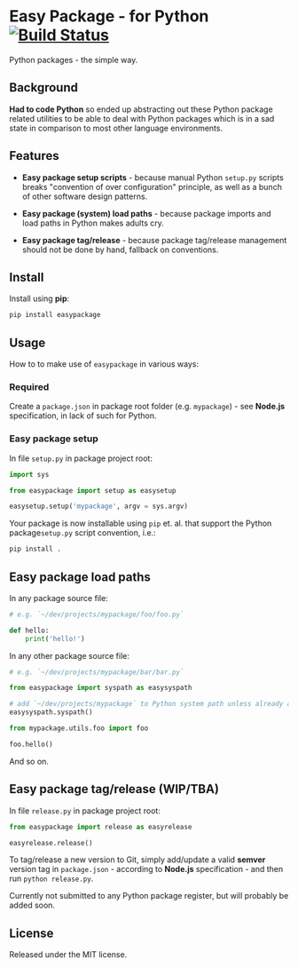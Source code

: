 
# Easy Package - for Python [![Build Status](https://travis-ci.org/grimen/python-easypackage.svg?branch=master)](https://travis-ci.org/grimen/python-easypackage)

Python packages - the simple way.


## Background

**Had to code Python** so ended up abstracting out these Python package related utilities to be able to deal with Python packages which is in a sad state in comparison to most other language environments.


## Features

- **Easy package setup scripts** - because manual Python `setup.py` scripts breaks "convention of over configuration" principle, as well as a bunch of other software design patterns.

- **Easy package (system) load paths** - because package imports and load paths in Python makes adults cry.

- **Easy package tag/release** - because package tag/release management should not be done by hand, fallback on conventions.


## Install

Install using **pip**:

```sh
pip install easypackage
```


## Usage

How to to make use of `easypackage` in various ways:


### Required

Create a `package.json` in package root folder (e.g. `mypackage`) - see **Node.js** specification, in lack of such for Python.


### Easy package setup

In file `setup.py` in package project root:

```python
import sys

from easypackage import setup as easysetup

easysetup.setup('mypackage', argv = sys.argv)
```

Your package is now installable using `pip` et. al. that support the Python package`setup.py` script convention, i.e.:

```sh
pip install .
```


## Easy package load paths

In any package source file:

```python
# e.g. `~/dev/projects/mypackage/foo/foo.py`

def hello:
    print('hello!')

```

In any other package source file:

```python
# e.g. `~/dev/projects/mypackage/bar/bar.py`

from easypackage import syspath as easysyspath

# add `~/dev/projects/mypackage` to Python system path unless already added
easysyspath.syspath()

from mypackage.utils.foo import foo

foo.hello()

```

And so on.


## Easy package tag/release (WIP/TBA)

In file `release.py` in package project root:

```python
from easypackage import release as easyrelease

easyrelease.release()
```

To tag/release a new version to Git, simply add/update a valid **semver** version tag in `package.json` - according to **Node.js** specification - and then run `python release.py`.

Currently not submitted to any Python package register, but will probably be added soon.


## License

Released under the MIT license.

